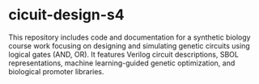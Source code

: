 # cicuit-design-s4
This repository includes code and documentation for a synthetic biology course work focusing on designing and simulating genetic circuits using logical gates (AND, OR). It features Verilog circuit descriptions, SBOL representations, machine learning-guided genetic optimization, and biological promoter libraries.
